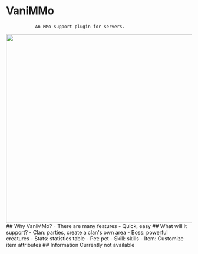 # VaniMMo
               An MMo support plugin for servers.
<img src="img\MMoItem.png" width=512px height=512px>
## Why VaniMMo?
- There are many features
- Quick, easy
## What will it support?
- Clan: parties, create a clan's own area
- Boss: powerful creatures
- Stats: statistics table
- Pet: pet
- Skill: skills
- Item: Customize item attributes
## Information
Currently not available
